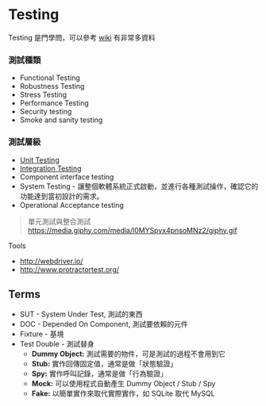 Testing
=======

Testing 是門學問，可以參考 [wiki](https://en.wikipedia.org/wiki/Software_testing) 有非常多資料

### 測試種類

* Functional Testing
* Robustness Testing
* Stress Testing
* Performance Testing
* Security testing
* Smoke and sanity testing

### 測試層級

* [Unit Testing](unit-testing.md)
* [Integration Testing](integration-testing.md)
* Component interface testing
* System Testing - 讓整個軟體系統正式啟動，並進行各種測試操作，確認它的功能達到當初設計的需求。
* Operational Acceptance testing

> 單元測試與整合測試 https://media.giphy.com/media/l0MYSpvx4pnsoMNz2/giphy.gif

Tools

* http://webdriver.io/
* http://www.protractortest.org/

Terms
-----

* SUT - System Under Test, 測試的東西
* DOC - Depended On Component, 測試要依賴的元件
* Fixture - 基境
* Test Double - 測試替身
  - **Dummy Object:** 測試需要的物件，可是測試的過程不會用到它
  - **Stub:** 實作回傳固定值，通常是做「狀態驗證」
  - **Spy:** 實作呼叫記錄，通常是做「行為驗證」
  - **Mock:** 可以使用程式自動產生 Dummy Object / Stub / Spy
  - **Fake:** 以簡單實作來取代實際實作，如 SQLite 取代 MySQL
